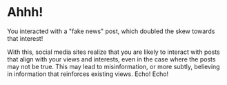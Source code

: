 # Ahhh!

You interacted with a "fake news" post, which doubled the skew towards that interest! 

With this, social media sites realize that you are likely to interact with 
posts that align with your views and interests, even in the case where the posts
may not be true. This may lead to misinformation, or more subtly, believing in 
information that reinforces existing views. Echo! Echo! 